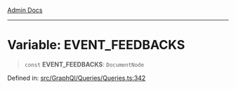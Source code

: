 [Admin Docs](/)

***

# Variable: EVENT\_FEEDBACKS

> `const` **EVENT\_FEEDBACKS**: `DocumentNode`

Defined in: [src/GraphQl/Queries/Queries.ts:342](https://github.com/PalisadoesFoundation/talawa-admin/blob/main/src/GraphQl/Queries/Queries.ts#L342)
